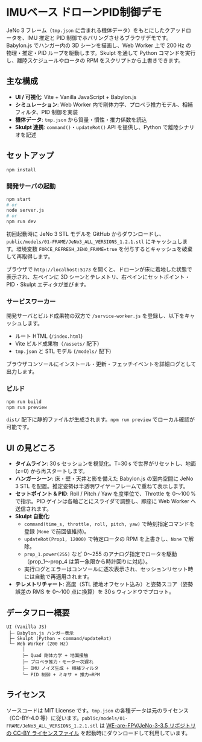 # IMUベース ドローンPID制御デモ

JeNo 3 フレーム（`tmp.json` に含まれる機体データ）をもとにしたクアッドロータを、IMU 推定と PID 制御でホバリングさせるブラウザデモです。Babylon.js でハンガー内の 3D シーンを描画し、Web Worker 上で 200 Hz の物理・推定・PID ループを駆動します。Skulpt を通して Python コマンドを実行し、離陸スケジュールやロータの RPM をスクリプトから上書きできます。

## 主な構成

- **UI / 可視化**: Vite + Vanilla JavaScript + Babylon.js
- **シミュレーション**: Web Worker 内で剛体力学、プロペラ推力モデル、相補フィルタ、PID 制御を実装
- **機体データ**: `tmp.json` から質量・慣性・推力係数を読込
- **Skulpt 連携**: `command()`・`updateRot()` API を提供し、Python で離陸シナリオを記述

## セットアップ

```bash
npm install
```

### 開発サーバの起動

```bash
npm start
# or
node server.js
# or
npm run dev
```

初回起動時に JeNo 3 STL モデルを GitHub からダウンロードし、`public/models/01-FRAME/JeNo3_ALL_VERSIONS_1.2.1.stl` にキャッシュします。環境変数 `FORCE_REFRESH_JENO_FRAME=true` を付与するとキャッシュを破棄して再取得します。

ブラウザで `http://localhost:5173` を開くと、ドローンが床に着地した状態で表示され、左ペインに 3D シーンとテレメトリ、右ペインにセットポイント・PID・Skulpt エディタが並びます。

### サービスワーカー

開発サーバとビルド成果物の双方で `/service-worker.js` を登録し、以下をキャッシュします。

- ルート HTML (`/index.html`)
- Vite ビルド成果物（`/assets/` 配下）
- `tmp.json` と STL モデル (`/models/` 配下)

ブラウザコンソールにインストール・更新・フェッチイベントを詳細ログとして出力します。

### ビルド

```bash
npm run build
npm run preview
```

`dist/` 配下に静的ファイルが生成されます。`npm run preview` でローカル確認が可能です。

## UI の見どころ

- **タイムライン**: 30 s セッションを視覚化。T=30 s で世界がリセットし、地面 (z=0) から再スタートします。
- **ハンガーシーン**: 床・壁・天井と影を備えた Babylon.js の室内空間に JeNo 3 STL を配置。推定姿勢は半透明ワイヤーフレームで重ねて表示します。
- **セットポイント & PID**: Roll / Pitch / Yaw を度単位で、Throttle を 0〜100 % で指示。PID ゲインは各軸ごとにスライダで調整し、即座に Web Worker へ送信されます。
- **Skulpt 自動化**:
  - `command(time_s, throttle, roll, pitch, yaw)` で時刻指定コマンドを登録 (`None` で前回値維持)。
  - `updateRot(Prop1, 12000)` で特定ロータの RPM を上書きし、`None` で解除。
  - `prop_1.power(255)` など 0〜255 のアナログ指定でロータを駆動（prop_1〜prop_4 は第一象限から時計回りに対応）。
  - 実行ログとエラーはコンソールに逐次表示され、セッションリセット時には自動で再適用されます。
- **テレメトリチャート**: 高度（STL 接地オフセット込み）と姿勢スコア（姿勢誤差の RMS を 0〜100 点に換算）を 30 s ウィンドウでプロット。

## データフロー概要

```
UI (Vanilla JS)
 ├─ Babylon.js ハンガー表示
 ├─ Skulpt (Python → command/updateRot)
 └─ Web Worker (200 Hz)
      │
      ├─ Quad 剛体力学 + 地面接触
      ├─ プロペラ推力・モータ一次遅れ
      ├─ IMU ノイズ生成 + 相補フィルタ
      └─ PID 制御 + ミキサ + 推力→RPM
```

## ライセンス

ソースコードは MIT License です。`tmp.json` の各種データは元のライセンス（CC-BY-4.0 等）に従います。`public/models/01-FRAME/JeNo3_ALL_VERSIONS_1.2.1.stl` は [WE-are-FPV/JeNo-3-3.5 リポジトリの CC-BY ライセンスファイル](https://github.com/WE-are-FPV/JeNo-3-3.5/blob/518b3f75ae36243f16709af16b5cfcd1805c885f/01-FRAME/JeNo3_ALL_VERSIONS_1.2.1.stl) を起動時にダウンロードして利用しています。
